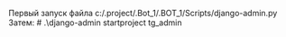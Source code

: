 Первый запуск файла c:/.project/.Bot_1/.BOT_1/Scripts/django-admin.py 
Затем: # .\django-admin startproject tg_admin